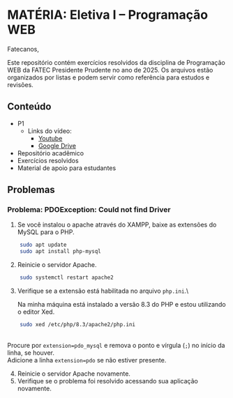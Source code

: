 # MATÉRIA: Eletiva I – Programação WEB 
Fatecanos,

Este repositório contém exercícios resolvidos da disciplina de Programação WEB da FATEC Presidente Prudente no ano de 2025. Os arquivos estão organizados por listas e podem servir como referência para estudos e revisões.

## Conteúdo
- P1
    - Links do vídeo: 
        - [Youtube](https://youtu.be/Q4yZFVpAYSE)
        - [Google Drive](https://drive.google.com/file/d/1sLSA8W1o7OqqBoW7LWpaDvTrKzXz_GQs/view?usp=drive_link)
- Repositório acadêmico
- Exercícios resolvidos
- Material de apoio para estudantes

## Problemas

### Problema: PDOException: Could not find Driver
1. Se você instalou o apache através do XAMPP, baixe as extensões do MySQL para o PHP.
```bash
    sudo apt update
    sudo apt install php-mysql
```
2. Reinicie o servidor Apache.
```bash
    sudo systemctl restart apache2
```

3. Verifique se a extensão está habilitada no arquivo `php.ini`.\

    Na minha máquina está instalado a versão 8.3 do PHP e estou utilizando o editor Xed.
```bash
    sudo xed /etc/php/8.3/apache2/php.ini
```
\
    Procure por `extension=pdo_mysql` e remova o ponto e vírgula (`;`) no início da linha, se houver.\
    Adicione a linha `extension=pdo` se não estiver presente.


4. Reinicie o servidor Apache novamente.
5. Verifique se o problema foi resolvido acessando sua aplicação novamente.

